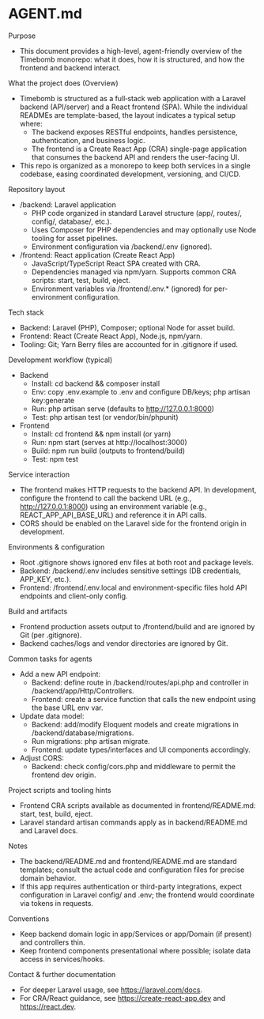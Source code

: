 # AGENT.md

Purpose
- This document provides a high-level, agent-friendly overview of the Timebomb monorepo: what it does, how it is structured, and how the frontend and backend interact.

What the project does (Overview)
- Timebomb is structured as a full‑stack web application with a Laravel backend (API/server) and a React frontend (SPA). While the individual READMEs are template-based, the layout indicates a typical setup where:
  - The backend exposes RESTful endpoints, handles persistence, authentication, and business logic.
  - The frontend is a Create React App (CRA) single-page application that consumes the backend API and renders the user-facing UI.
- This repo is organized as a monorepo to keep both services in a single codebase, easing coordinated development, versioning, and CI/CD.

Repository layout
- /backend: Laravel application
  - PHP code organized in standard Laravel structure (app/, routes/, config/, database/, etc.).
  - Uses Composer for PHP dependencies and may optionally use Node tooling for asset pipelines.
  - Environment configuration via /backend/.env (ignored).
- /frontend: React application (Create React App)
  - JavaScript/TypeScript React SPA created with CRA.
  - Dependencies managed via npm/yarn. Supports common CRA scripts: start, test, build, eject.
  - Environment variables via /frontend/.env.* (ignored) for per-environment configuration.

Tech stack
- Backend: Laravel (PHP), Composer; optional Node for asset build.
- Frontend: React (Create React App), Node.js, npm/yarn.
- Tooling: Git; Yarn Berry files are accounted for in .gitignore if used.

Development workflow (typical)
- Backend
  - Install: cd backend && composer install
  - Env: copy .env.example to .env and configure DB/keys; php artisan key:generate
  - Run: php artisan serve (defaults to http://127.0.0.1:8000)
  - Test: php artisan test (or vendor/bin/phpunit)
- Frontend
  - Install: cd frontend && npm install (or yarn)
  - Run: npm start (serves at http://localhost:3000)
  - Build: npm run build (outputs to frontend/build)
  - Test: npm test

Service interaction
- The frontend makes HTTP requests to the backend API. In development, configure the frontend to call the backend URL (e.g., http://127.0.0.1:8000) using an environment variable (e.g., REACT_APP_API_BASE_URL) and reference it in API calls.
- CORS should be enabled on the Laravel side for the frontend origin in development.

Environments & configuration
- Root .gitignore shows ignored env files at both root and package levels.
- Backend: /backend/.env includes sensitive settings (DB credentials, APP_KEY, etc.).
- Frontend: /frontend/.env.local and environment-specific files hold API endpoints and client-only config.

Build and artifacts
- Frontend production assets output to /frontend/build and are ignored by Git (per .gitignore).
- Backend caches/logs and vendor directories are ignored by Git.

Common tasks for agents
- Add a new API endpoint:
  - Backend: define route in /backend/routes/api.php and controller in /backend/app/Http/Controllers.
  - Frontend: create a service function that calls the new endpoint using the base URL env var.
- Update data model:
  - Backend: add/modify Eloquent models and create migrations in /backend/database/migrations.
  - Run migrations: php artisan migrate.
  - Frontend: update types/interfaces and UI components accordingly.
- Adjust CORS:
  - Backend: check config/cors.php and middleware to permit the frontend dev origin.

Project scripts and tooling hints
- Frontend CRA scripts available as documented in frontend/README.md: start, test, build, eject.
- Laravel standard artisan commands apply as in backend/README.md and Laravel docs.

Notes
- The backend/README.md and frontend/README.md are standard templates; consult the actual code and configuration files for precise domain behavior.
- If this app requires authentication or third-party integrations, expect configuration in Laravel config/ and .env; the frontend would coordinate via tokens in requests.

Conventions
- Keep backend domain logic in app/Services or app/Domain (if present) and controllers thin.
- Keep frontend components presentational where possible; isolate data access in services/hooks.

Contact & further documentation
- For deeper Laravel usage, see https://laravel.com/docs.
- For CRA/React guidance, see https://create-react-app.dev and https://react.dev.
